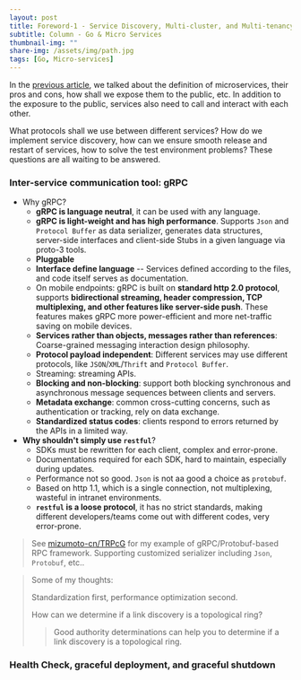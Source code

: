 ```yaml
---
layout: post
title: Foreword-1 - Service Discovery, Multi-cluster, and Multi-tenancy
subtitle: Column - Go & Micro Services
thumbnail-img: ""
share-img: /assets/img/path.jpg
tags: [Go, Micro-services]
---
```


In the [previous article](2022-06-25-Go-and-MicroServices-Foreword.md), we talked about the definition of microservices, their pros and cons, how shall we expose them to the public, etc. In addition to the exposure to the public, services also need to call and interact with each other.

What protocols shall we use between different services? How do we implement service discovery, how can we ensure smooth release and restart of services, how to solve the test environment problems? These questions are all waiting to be answered.

### Inter-service communication tool: gRPC

<!-- markdownlint-disable MD032 MD004 -->

* Why gRPC?
  - **gRPC is language neutral**, it can be used with any language.
  - **gRPC is light-weight and has high performance**. Supports `Json` and `Protocol Buffer` as data serializer, generates data structures, server-side interfaces and client-side Stubs in a given language via proto-3 tools.
  - **Pluggable**
  - **Interface define language** -- Services defined according to the files, and code itself serves as documentation.
  - On mobile endpoints: gRPC is built on **standard http 2.0 protocol**, supports **bidirectional streaming, header compression, TCP multiplexing, and other features like server-side push**. These features makes gRPC more power-efficient and more net-traffic saving on mobile devices.
  - **Services rather than objects, messages rather than references**: Coarse-grained messaging interaction design philosophy.
  - **Protocol payload independent**: Different services may use different protocols, like `JSON`/`XML`/`Thrift` and `Protocol Buffer`.
  - Streaming: streaming APIs.
  - **Blocking and non-blocking**: support both blocking synchronous and asynchronous message sequences between clients and servers.
  - **Metadata exchange**: common cross-cutting concerns, such as authentication or tracking, rely on data exchange.
  - **Standardized status codes**: clients respond to errors returned by the APIs in a limited way.
* **Why shouldn't simply use `restful`**?
  - SDKs must be rewritten for each client, complex and error-prone.
  - Documentations required for each SDK, hard to maintain, especially during updates.
  - Performance not so good. `Json` is not aa good a choice as `protobuf`.
  - Based on http 1.1, which is a single connection, not multiplexing, wasteful in intranet environments.
  - **`restful` is a loose protocol**, it has no strict standards, making different developers/teams come out with different codes, very error-prone.

> See [mizumoto-cn/TRPcG](https://github.com/mizumoto-cn/TRPcG) for my example of gRPC/Protobuf-based RPC framework. Supporting customized serializer including `Json`, `Protobuf`, etc..

> Some of my thoughts:
> 
> Standardization first, performance optimization second.
> 
> How can we determine if a link discovery is a topological ring?
> > Good authority determinations can help you to determine if a link discovery is a topological ring.

### Health Check, graceful deployment, and graceful shutdown
